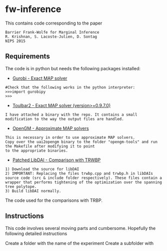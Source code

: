# fw-inference
This contains code corresponding to the paper
```
Barrier Frank-Wolfe for Marginal Inference
R. Krishnan, S. Lacoste-Julien, D. Sontag
NIPS 2015
```
## Requirements
The code is in python but needs the following packages installed:
* [Gurobi - Exact MAP solver](http://www.gurobi.com/)

```
#Check that the following works in the python interpreter:
>>>import gurobipy
>>>
```
* [Toulbar2 - Exact MAP solver (version>=0.9.7.0)](https://mulcyber.toulouse.inra.fr/projects/toulbar2/)
```
I have attached a binary with the repo. It contains a small modification to the way the output files are handled. 
```


* [OpenGM - Approximate MAP solvers](http://hci.iwr.uni-heidelberg.de/opengm2/)
```
This is necessary in order to use approximate MAP solvers. 
Copy over the uai2opengm binary to the folder "opengm-tools" and run the Makefile after modifying it to point
to the appropriate binaries. 
```

* [Patched LibDAI - Comparison with TRWBP](https://staff.fnwi.uva.nl/j.m.mooij/libDAI/)
```
1) Download the source for libDAI
2) IMPORTANT: Replacing the files trwbp.cpp and trwbp.h in libDAIs source code (src & include folder respectively). These files contain a wrapper that performs tightening of the optimization over the spanning tree polytope. 
3) Build libDAI normally. 
```
The code used for the comparisons with TRBP. 

## Instructions
This code involves several moving parts and cumbersome. Hopefully the following detailed instructions

Create a folder with the name of the experiment
Create a subfolder with 
